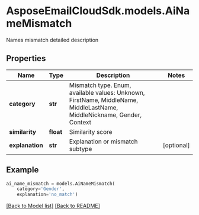 # AsposeEmailCloudSdk.models.AiNameMismatch

Names mismatch detailed description             

## Properties
Name | Type | Description | Notes
------------ | ------------- | ------------- | -------------
**category** |**str** |Mismatch type. Enum, available values: Unknown, FirstName, MiddleName, MiddleLastName, MiddleNickname, Gender, Context |
**similarity** |**float** |Similarity score              |
**explanation** |**str** |Explanation or mismatch subtype              |[optional] 



## Example
```python
ai_name_mismatch = models.AiNameMismatch(
    category='Gender',
    explanation='no_match')
```


[[Back to Model list]](Models.md) [[Back to README]](README.md)

